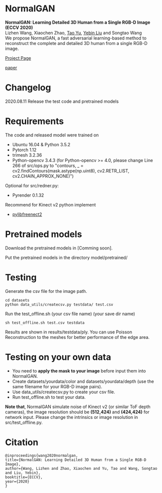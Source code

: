 # NormalGAN
**NormalGAN: Learning Detailed 3D Human from a Single RGB-D Image (ECCV 2020)**<br>
Lizhen Wang, Xiaochen Zhao, [Tao Yu](https://ytrock.com/), [Yebin Liu](http://www.liuyebin.com/) and Songtao Wang<br>
We propose NormalGAN, a fast adversarial learning-based method to reconstruct the complete and detailed 3D human from a single RGB-D image.

[Project Page](http://www.liuyebin.com/NormalGan/normalgan.html)

[paper](https://export.arxiv.org/abs/2007.15340)


# Changelog
2020.08.11 Release the test code and pretrained models

# Requirements
The code and released model were trained on
 * Ubuntu 16.04 & Python 3.5.2
 * Pytorch 1.12
 * trimesh 3.2.36
 * Python-opencv 3.4.3 (for Python-opencv >= 4.0, please change Line 266 of src/ops.py to "contours, _ = cv2.findContours(mask.astype(np.uint8), cv2.RETR_LIST, cv2.CHAIN_APPROX_NONE)")

Optional for src/redner.py:
 * Pyrender 0.1.32

Recommend for Kinect v2 python implement
 * [pylibfreenect2](https://github.com/r9y9/pylibfreenect2)


# Pretrained models
Download the pretrained models in [Comming soon].

Put the pretrained models in the directory model/pretrained/

# Testing
Generate the csv file for the image path. 
```
cd datasets
python data_utils/createcsv.py testdata/ test.csv
```

Run the test_offline.sh (your csv file name) (your save dir name)
```
sh test_offline.sh test.csv testdata
```

Results are shown in results/testdata/ply. You can use Poisson Reconstruction to the meshes for better performance of the edge area.

# Testing on your own data
 * You need to **apply the mask to your image** before input them into NormalGAN. 
 * Create datasets/yourdata/color and datasets/yourdata/depth (use the same filename for your RGB-D image pairs). 
 * Use data_utils/createcsv.py to create your csv file.
 * Run test_offline.sh to test your data.

**Note that**, NormalGAN simulate noise of Kinect v2 (or similar ToF depth cameras), the image resolution should be **(512,424)** and **(424,424)** for network input. Please change the intrinsics or image resolution in src/test_offline.py.

# Citation
```
@inproceedings{wang2020normalgan,
title={NormalGAN: Learning Detailed 3D Human from a Single RGB-D Image},
author={Wang, Lizhen and Zhao, Xiaochen and Yu, Tao and Wang, Songtao and Liu, Yebin},
booktitle={ECCV},
year={2020}
}
```


